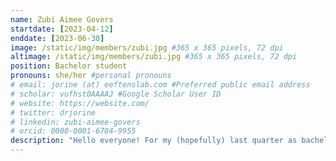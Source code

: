 ```yaml
---
name: Zubi Aimee Govers
startdate: [2023-04-12]
enddate: [2023-06-30]
image: /static/img/members/zubi.jpg #365 x 365 pixels, 72 dpi
altimage: /static/img/members/zubi.jpg #365 x 365 pixels, 72 dpi
position: Bachelor student
pronouns: she/her #personal pronouns
# email: jorine (at) eeftenslab.com #Preferred public email address
# scholar: vufhst0AAAAJ #Google Scholar User ID
# website: https://website.com/
# twitter: drjorine
# linkedin: zubi-aimee-govers
# orcid: 0000-0001-6784-9955
description: "Hello everyone! For my (hopefully) last quarter as bachelor student Molecular Life Sciences, I am joining the Eeftens Lab till June 2023. During my bachelor I came to the conclusion that my interest lies with both Molecular and Cell Biology, mainly because of the genome. So, I am happy to join this team for the coming two-and-a-half months and dive into the dynamics of DNA-binding proteins on a single molecule level under the supervision of Luuk."
---
```

